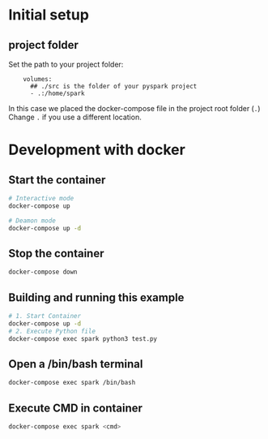 # Initial setup

## project folder
Set the path to your project folder:

```
    volumes:
      ## ./src is the folder of your pyspark project
      - .:/home/spark
```

In this case we placed the docker-compose file in the project root folder (`.`) 
Change `.` if you use a different location.


# Development with docker

## Start the container

``` bash
# Interactive mode
docker-compose up 

# Deamon mode
docker-compose up -d 
```

## Stop the container

``` bash
docker-compose down
```


## Building and running this example

``` bash
# 1. Start Container
docker-compose up -d
# 2. Execute Python file
docker-compose exec spark python3 test.py
```


## Open a /bin/bash terminal

``` bash
docker-compose exec spark /bin/bash
```

## Execute CMD in container

``` bash
docker-compose exec spark <cmd>
```


